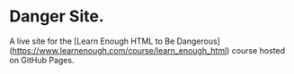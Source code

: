 # Danger Site. 

A live site for the [Learn Enough HTML to Be Dangerous] (https://www.learnenough.com/course/learn_enough_html) course hosted on GitHub Pages.
